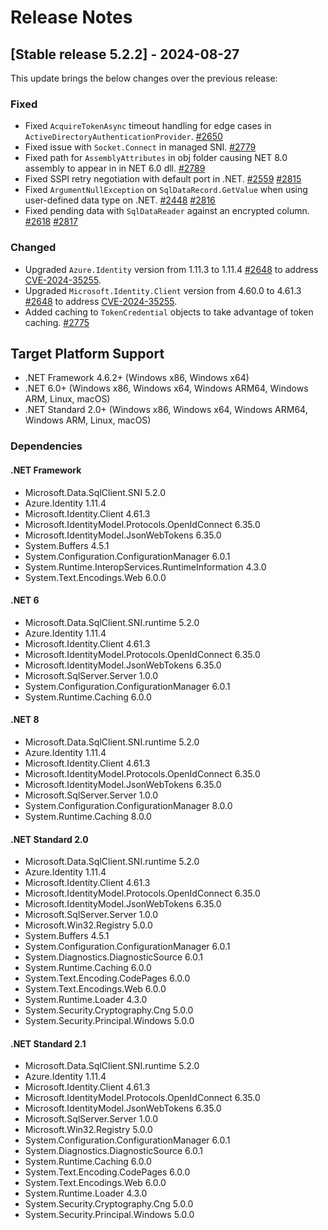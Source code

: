 # Release Notes

## [Stable release 5.2.2] - 2024-08-27

This update brings the below changes over the previous release:

### Fixed

- Fixed `AcquireTokenAsync` timeout handling for edge cases in `ActiveDirectoryAuthenticationProvider`. [#2650](https://github.com/dotnet/SqlClient/pull/2650)
- Fixed issue with `Socket.Connect` in managed SNI. [#2779](https://github.com/dotnet/SqlClient/pull/2779)
- Fixed path for `AssemblyAttributes` in obj folder causing NET 8.0 assembly to appear in in NET 6.0 dll. [#2789](https://github.com/dotnet/SqlClient/pull/2789)
- Fixed SSPI retry negotiation with default port in .NET. [#2559](https://github.com/dotnet/SqlClient/pull/2559) [#2815](https://github.com/dotnet/SqlClient/pull/2815)
- Fixed `ArgumentNullException` on `SqlDataRecord.GetValue` when using user-defined data type on .NET. [#2448](https://github.com/dotnet/SqlClient/pull/2448) [#2816](https://github.com/dotnet/SqlClient/pull/2816)
- Fixed pending data with `SqlDataReader` against an encrypted column. [#2618](https://github.com/dotnet/SqlClient/pull/2618) [#2817](https://github.com/dotnet/SqlClient/pull/2817)

### Changed

- Upgraded `Azure.Identity` version from 1.11.3 to 1.11.4 [#2648](https://github.com/dotnet/SqlClient/pull/2648) to address [CVE-2024-35255](https://github.com/advisories/GHSA-m5vv-6r4h-3vj9).
- Upgraded `Microsoft.Identity.Client` version from 4.60.0 to 4.61.3 [#2648](https://github.com/dotnet/SqlClient/pull/2648) to address [CVE-2024-35255](https://github.com/advisories/GHSA-m5vv-6r4h-3vj9).
- Added caching to `TokenCredential` objects to take advantage of token caching. [#2775](https://github.com/dotnet/SqlClient/pull/2775)

## Target Platform Support

- .NET Framework 4.6.2+ (Windows x86, Windows x64)
- .NET 6.0+ (Windows x86, Windows x64, Windows ARM64, Windows ARM, Linux, macOS)
- .NET Standard 2.0+ (Windows x86, Windows x64, Windows ARM64, Windows ARM, Linux, macOS)

### Dependencies

#### .NET Framework

- Microsoft.Data.SqlClient.SNI 5.2.0 
- Azure.Identity 1.11.4
- Microsoft.Identity.Client 4.61.3
- Microsoft.IdentityModel.Protocols.OpenIdConnect 6.35.0
- Microsoft.IdentityModel.JsonWebTokens 6.35.0
- System.Buffers 4.5.1
- System.Configuration.ConfigurationManager 6.0.1
- System.Runtime.InteropServices.RuntimeInformation 4.3.0
- System.Text.Encodings.Web 6.0.0

#### .NET 6

- Microsoft.Data.SqlClient.SNI.runtime 5.2.0
- Azure.Identity 1.11.4
- Microsoft.Identity.Client 4.61.3
- Microsoft.IdentityModel.Protocols.OpenIdConnect 6.35.0
- Microsoft.IdentityModel.JsonWebTokens 6.35.0
- Microsoft.SqlServer.Server 1.0.0
- System.Configuration.ConfigurationManager 6.0.1
- System.Runtime.Caching 6.0.0

#### .NET 8

- Microsoft.Data.SqlClient.SNI.runtime 5.2.0
- Azure.Identity 1.11.4
- Microsoft.Identity.Client 4.61.3
- Microsoft.IdentityModel.Protocols.OpenIdConnect 6.35.0
- Microsoft.IdentityModel.JsonWebTokens 6.35.0
- Microsoft.SqlServer.Server 1.0.0
- System.Configuration.ConfigurationManager 8.0.0
- System.Runtime.Caching 8.0.0

#### .NET Standard 2.0

- Microsoft.Data.SqlClient.SNI.runtime 5.2.0
- Azure.Identity 1.11.4
- Microsoft.Identity.Client 4.61.3
- Microsoft.IdentityModel.Protocols.OpenIdConnect 6.35.0
- Microsoft.IdentityModel.JsonWebTokens 6.35.0
- Microsoft.SqlServer.Server 1.0.0
- Microsoft.Win32.Registry 5.0.0
- System.Buffers 4.5.1
- System.Configuration.ConfigurationManager 6.0.1
- System.Diagnostics.DiagnosticSource 6.0.1
- System.Runtime.Caching 6.0.0
- System.Text.Encoding.CodePages 6.0.0
- System.Text.Encodings.Web 6.0.0
- System.Runtime.Loader 4.3.0
- System.Security.Cryptography.Cng 5.0.0
- System.Security.Principal.Windows 5.0.0

#### .NET Standard 2.1

- Microsoft.Data.SqlClient.SNI.runtime 5.2.0
- Azure.Identity 1.11.4
- Microsoft.Identity.Client 4.61.3
- Microsoft.IdentityModel.Protocols.OpenIdConnect 6.35.0
- Microsoft.IdentityModel.JsonWebTokens 6.35.0
- Microsoft.SqlServer.Server 1.0.0
- Microsoft.Win32.Registry 5.0.0
- System.Configuration.ConfigurationManager 6.0.1
- System.Diagnostics.DiagnosticSource 6.0.1
- System.Runtime.Caching 6.0.0
- System.Text.Encoding.CodePages 6.0.0
- System.Text.Encodings.Web 6.0.0
- System.Runtime.Loader 4.3.0
- System.Security.Cryptography.Cng 5.0.0
- System.Security.Principal.Windows 5.0.0


